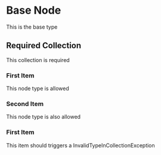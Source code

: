 ﻿# Base Node <node type="BaseType"/>

This is the base type

## Required Collection

This collection is required

### First Item <node type="ColType2"/>

This node type is allowed

### Second Item <node type="ColType3"/>

This node type is also allowed

### First Item <node type="ColTypeX"/>

This item should triggers a InvalidTypeInCollectionException